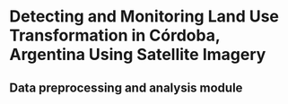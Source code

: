 # Detecting and Monitoring Land Use Transformation in Córdoba, Argentina Using Satellite Imagery

## Data preprocessing and analysis module

